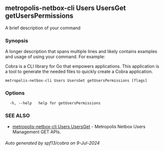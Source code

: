 ## metropolis-netbox-cli Users UsersGet getUsersPermissions

A brief description of your command

### Synopsis

A longer description that spans multiple lines and likely contains examples
and usage of using your command. For example:

Cobra is a CLI library for Go that empowers applications.
This application is a tool to generate the needed files
to quickly create a Cobra application.

```
metropolis-netbox-cli Users UsersGet getUsersPermissions [flags]
```

### Options

```
  -h, --help   help for getUsersPermissions
```

### SEE ALSO

* [metropolis-netbox-cli Users UsersGet]()	 - Metropolis Netbox Users Management GET APIs.

###### Auto generated by spf13/cobra on 9-Jul-2024
